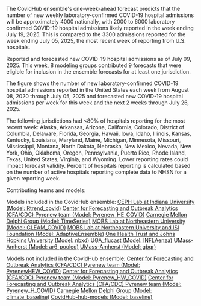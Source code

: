 The CovidHub ensemble's one-week-ahead forecast predicts that the number of new weekly laboratory-confirmed COVID-19 hospital admissions will be approximately 4000 nationally, with 2000 to 6000 laboratory confirmed COVID-19 hospital admissions likely reported in the week ending July 19, 2025. This is compared to the 3300 admissions reported for the week ending July 05, 2025, the most recent week of reporting from U.S. hospitals.

Reported and forecasted new COVID-19 hospital admissions as of July 09, 2025. This week, 8 modeling groups contributed 9 forecasts that were eligible for inclusion in the ensemble forecasts for at least one jurisdiction.

The figure shows the number of new laboratory-confirmed COVID-19 hospital admissions reported in the United States each week from August 08, 2020 through July 05, 2025 and forecasted new COVID-19 hospital admissions per week for this week and the next 2 weeks through July 26, 2025.

The following jurisdictions had <80% of hospitals reporting for the most recent week: Alaska, Arkansas, Arizona, California, Colorado, District of Columbia, Delaware, Florida, Georgia, Hawaii, Iowa, Idaho, Illinois, Kansas, Kentucky, Louisiana, Maryland, Maine, Michigan, Minnesota, Missouri, Mississippi, Montana, North Dakota, Nebraska, New Mexico, Nevada, New York, Ohio, Oklahoma, Oregon, Pennsylvania, Puerto Rico, Rhode Island, Texas, United States, Virginia, and Wyoming. Lower reporting rates could impact forecast validity. Percent of hospitals reporting is calculated based on the number of active hospitals reporting complete data to NHSN for a given reporting week.

Contributing teams and models:

Models included in the CovidHub ensemble:
[CEPH Lab at Indiana University (Model: Rtrend_covid)](https://publichealth.indiana.edu/research/faculty-directory/profile.html?user=majelli)
[Center for Forecasting and Outbreak Analytics (CFA/CDC) Pyrenew team (Model: Pyrenew_HE_COVID)](https://github.com/cdcgov/pyrenew-hew)
[Carnegie Mellon Delphi Group (Model: TimeSeries)](https://github.com/cmu-delphi/exploration-tooling/)
[MOBS Lab at Northeastern University (Model: GLEAM_COVID)](https://www.mobs-lab.org/)
[MOBS Lab at Northeastern University and ISI Foundation (Model: AdaptiveEnsemble)](https://www.isi.it/)
[One Health Trust and Johns Hopkins University (Model: nbxd)](https://github.com/CDDEP-DC/nbeats-xd)
[UGA_flucast (Model: INFLAenza)](https://thefoxlab.wordpress.com/)
[UMass-Amherst (Model: ar6_pooled)](https://github.com/reichlab/idmodels)
[UMass-Amherst (Model: gbqr)](https://github.com/reichlab/idmodels)

Models not included in the CovidHub ensemble:
[Center for Forecasting and Outbreak Analytics (CFA/CDC) Pyrenew team (Model: PyrenewHEW_COVID)](https://github.com/cdcgov/pyrenew-hew)
[Center for Forecasting and Outbreak Analytics (CFA/CDC) Pyrenew team (Model: Pyrenew_HW_COVID)](https://github.com/cdcgov/pyrenew-hew)
[Center for Forecasting and Outbreak Analytics (CFA/CDC) Pyrenew team (Model: Pyrenew_H_COVID)](https://github.com/cdcgov/pyrenew-hew)
[Carnegie Mellon Delphi Group (Model: climate_baseline)](https://github.com/cmu-delphi/exploration-tooling/)
[CovidHub-hub-models (Model: baseline)](https://github.com/CDCgov/covid19-forecast-hub)
